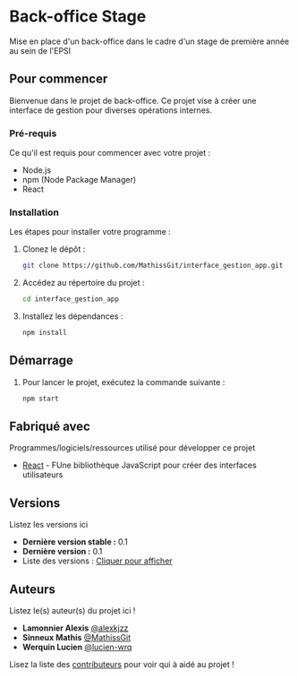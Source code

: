 # Back-office Stage

Mise en place d'un back-office dans le cadre d'un stage de première année au sein de l'EPSI

## Pour commencer

Bienvenue dans le projet de back-office. Ce projet vise à créer une interface de gestion pour diverses opérations internes.

### Pré-requis

Ce qu'il est requis pour commencer avec votre projet :

- Node.js
- npm (Node Package Manager)
- React

### Installation

Les étapes pour installer votre programme :

1. Clonez le dépôt :
   ```bash
   git clone https://github.com/MathissGit/interface_gestion_app.git

2. Accédez au répertoire du projet :
   ```bash
   cd interface_gestion_app

3. Installez les dépendances :
   ```bash
   npm install

## Démarrage

1. Pour lancer le projet, exécutez la commande suivante :
   ```bash
   npm start

## Fabriqué avec

Programmes/logiciels/ressources utilisé pour développer ce projet

* [React](https://fr.legacy.reactjs.org/) - FUne bibliothèque JavaScript pour créer des interfaces utilisateurs

## Versions
Listez les versions ici 

* **Dernière version stable :** 0.1
* **Dernière version :** 0.1
* Liste des versions : [Cliquer pour afficher](https://github.com/MathissGit/interface_gestion_app)

## Auteurs
Listez le(s) auteur(s) du projet ici !
* **Lamonnier Alexis**  [@alexkjzz](https://github.com/alexkjzz)
* **Sinneux Mathis**  [@MathissGit](https://github.com/MathissGit)
* **Werquin Lucien**  [@lucien-wrq](https://github.com/lucien-wrq)

Lisez la liste des [contributeurs](https://github.com/MathissGit/interface_gestion_app/graphs/contributors) pour voir qui à aidé au projet !
